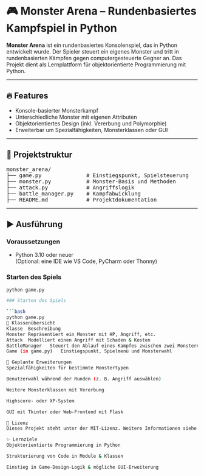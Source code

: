 # 🎮 Monster Arena – Rundenbasiertes Kampfspiel in Python

**Monster Arena** ist ein rundenbasiertes Konsolenspiel, das in Python entwickelt wurde. Der Spieler steuert ein eigenes Monster und tritt in rundenbasierten Kämpfen gegen computergesteuerte Gegner an. Das Projekt dient als Lernplattform für objektorientierte Programmierung mit Python.

---

## 🔥 Features

- Konsole-basierter Monsterkampf
- Unterschiedliche Monster mit eigenen Attributen
- Objektorientiertes Design (inkl. Vererbung und Polymorphie)
- Erweiterbar um Spezialfähigkeiten, Monsterklassen oder GUI

---

## 📁 Projektstruktur

<pre>
monster_arena/
├── game.py              # Einstiegspunkt, Spielsteuerung
├── monster.py           # Monster-Basis und Methoden
├── attack.py            # Angriffslogik
├── battle_manager.py    # Kampfabwicklung
├── README.md            # Projektdokumentation
</pre>

---

## ▶️ Ausführung

### Voraussetzungen
- Python 3.10 oder neuer  
(Optional: eine IDE wie VS Code, PyCharm oder Thonny)

### Starten des Spiels

```bash
python game.py

### Starten des Spiels

```bash
python game.py
🧱 Klassenübersicht
Klasse	Beschreibung
Monster	Repräsentiert ein Monster mit HP, Angriff, etc.
Attack	Modelliert einen Angriff mit Schaden & Kosten
BattleManager	Steuert den Ablauf eines Kampfes zwischen zwei Monstern
Game (in game.py)	Einstiegspunkt, Spielmenü und Monsterwahl

🚀 Geplante Erweiterungen
Spezialfähigkeiten für bestimmte Monstertypen

Benutzerwahl während der Runden (z. B. Angriff auswählen)

Weitere Monsterklassen mit Vererbung

Highscore- oder XP-System

GUI mit Tkinter oder Web-Frontend mit Flask

📜 Lizenz
Dieses Projekt steht unter der MIT-Lizenz. Weitere Informationen siehe LICENSE.

✨ Lernziele
Objektorientierte Programmierung in Python

Strukturierung von Code in Module & Klassen

Einstieg in Game-Design-Logik & mögliche GUI-Erweiterung
